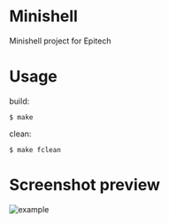 # Minishell
Minishell project for Epitech

# Usage
build:
```
$ make
```

clean:
```
$ make fclean
```


# Screenshot preview
![example](http://image.noelshack.com/fichiers/2018/21/1/1526897085-minishell.png)